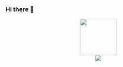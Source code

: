 ### Hi there 👋

<!--
**iGrokandGrow/IGrokandGrow** is a ✨ _special_ ✨ repository because its `README.md` (this file) appears on your GitHub profile.

Here are some ideas to get you started:

- 🔭 I’m currently working on ...
- 🌱 I’m currently learning ...
- 👯 I’m looking to collaborate on ...
- 🤔 I’m looking for help with ...
- 💬 Ask me about ...
- 📫 How to reach me: ...
- 😄 Pronouns: ...
- ⚡ Fun fact: ...
-->
<div id = "header" align = "center">
  <img src = "https://media.giphy.com/media/JWuBH9rCO2uZuHBFpm/giphy.gif" width = "100" />
 </div>
<div id = "badges"  align = "center">
  <a href = "https://www.linkedin.com/in/antoinettejaycox/">
   <img src = "https://img.shields.io/badge/LinkedIn-blue?logo=linkedin&logoColor=white&style=for-the-badge">
   </a> <br>
  <a href = "https://komarev.com/ghpvc/?username=iGrokandGrow"/>
   <img src="https://komarev.com/ghpvc/?username=your-github-username&style=flat-square&color=blue" alt=""/>
   </a>
</div>
  
